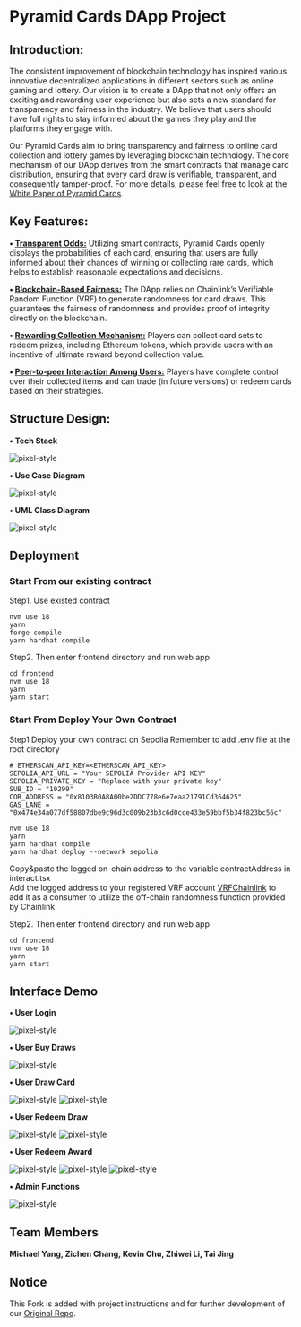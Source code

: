 # Pyramid Cards DApp Project

## Introduction:
The consistent improvement of blockchain technology has inspired various innovative decentralized applications in different sectors such as online gaming and lottery. Our vision is to create a DApp that not only offers an exciting and rewarding user experience but also sets a new standard for transparency and fairness in the industry. We believe that users should have full rights to stay informed about the games they play and the platforms they engage with. 

Our Pyramid Cards aim to bring transparency and fairness to online card collection and lottery games by leveraging blockchain technology. The core mechanism of our DApp derives from the smart contracts that manage card distribution, ensuring that every card draw is verifiable, transparent, and consequently tamper-proof. For more details, please feel free to look at the [White Paper of Pyramid Cards](https://github.com/FalKon1256/pyramid-cards-dapp/blob/main/Pyramid%20Cards%20White%20Paper.pdf).

## Key Features:
**• <ins>Transparent Odds:<ins>** Utilizing smart contracts, Pyramid Cards openly displays the probabilities of each card, ensuring that users are fully informed about their chances of winning or collecting rare cards, which helps to establish reasonable expectations and decisions.

**• <ins>Blockchain-Based Fairness:<ins>** The DApp relies on Chainlink’s Verifiable Random Function (VRF) to generate randomness for card draws. This guarantees the fairness of randomness and provides proof of integrity directly on the blockchain.

**• <ins>Rewarding Collection Mechanism:<ins>** Players can collect card sets to redeem prizes, including Ethereum tokens, which provide users with an incentive of ultimate reward beyond collection value.

**• <ins>Peer-to-peer Interaction Among Users:<ins>** Players have complete control over their collected items and can trade (in future versions) or redeem cards based on their strategies.

## Structure Design:

**• Tech Stack**

![pixel-style](https://raw.githubusercontent.com/FalKon1256/pyramid-cards-dapp/main/demo-images/571G_TechStack.jpeg)

**• Use Case Diagram**

![pixel-style](https://raw.githubusercontent.com/FalKon1256/pyramid-cards-dapp/main/demo-images/571G_ProjectUseCaseDiagram.jpeg)

**• UML Class Diagram**

![pixel-style](https://raw.githubusercontent.com/FalKon1256/pyramid-cards-dapp/main/demo-images/571G_ProjectClassDiagram.jpeg)


## Deployment
### Start From our existing contract
Step1. Use existed contract
```shell
nvm use 18
yarn
forge compile
yarn hardhat compile
```

Step2. Then enter frontend directory and run web app
```shell
cd frontend
nvm use 18
yarn
yarn start
```

### Start From Deploy Your Own Contract
Step1 Deploy your own contract on Sepolia
Remember to add .env file at the root directory
```shell
# ETHERSCAN_API_KEY=<ETHERSCAN_API_KEY>
SEPOLIA_API_URL = "Your SEPOLIA Provider API KEY"
SEPOLIA_PRIVATE_KEY = "Replace with your private key"
SUB_ID = "10299"
COR_ADDRESS = "0x8103B0A8A00be2DDC778e6e7eaa21791Cd364625"
GAS_LANE = "0x474e34a077df58807dbe9c96d3c009b23b3c6d0cce433e59bbf5b34f823bc56c"
```

```shell
nvm use 18
yarn
yarn hardhat compile
yarn hardhat deploy --network sepolia
```
Copy&paste the logged on-chain address to the variable contractAddress in interact.tsx  
Add the logged address to your registered VRF account [VRFChainlink](https://vrf.chain.link/) to add it as a consumer to utilize the off-chain randomness function provided by Chainlink

Step2. Then enter frontend directory and run web app
```shell
cd frontend
nvm use 18
yarn
yarn start
```

## Interface Demo

**• User Login**

![pixel-style](https://raw.githubusercontent.com/FalKon1256/pyramid-cards-dapp/main/demo-images/1_user_login.png)

**• User Buy Draws**

![pixel-style](https://raw.githubusercontent.com/FalKon1256/pyramid-cards-dapp/main/demo-images/2_user_buy_draws.png)

**• User Draw Card**

![pixel-style](https://raw.githubusercontent.com/FalKon1256/pyramid-cards-dapp/main/demo-images/3_user_draw_card.png)
![pixel-style](https://raw.githubusercontent.com/FalKon1256/pyramid-cards-dapp/main/demo-images/3_user_draw_card_success.png)

**• User Redeem Draw**

![pixel-style](https://raw.githubusercontent.com/FalKon1256/pyramid-cards-dapp/main/demo-images/4_user_redeem_draw.png)
![pixel-style](https://raw.githubusercontent.com/FalKon1256/pyramid-cards-dapp/main/demo-images/4_user_redeem_draw_result.png)

**• User Redeem Award**

![pixel-style](https://raw.githubusercontent.com/FalKon1256/pyramid-cards-dapp/main/demo-images/5_user_redeem_award_owncards.png)
![pixel-style](https://raw.githubusercontent.com/FalKon1256/pyramid-cards-dapp/main/demo-images/5_user_redeem_award.png)
![pixel-style](https://raw.githubusercontent.com/FalKon1256/pyramid-cards-dapp/main/demo-images/5_user_redeem_award_success.png)

**• Admin Functions**

![pixel-style](https://raw.githubusercontent.com/FalKon1256/pyramid-cards-dapp/main/demo-images/6_admin_functions.png)

## Team Members
**Michael Yang, Zichen Chang, Kevin Chu, Zhiwei Li, Tai Jing**

## Notice
This Fork is added with project instructions and for further development of our [Original Repo](https://github.com/Will-Li-zw/571G).



